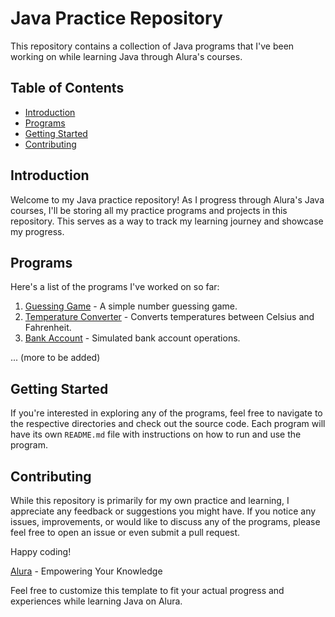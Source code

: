 # Java Practice Repository

This repository contains a collection of Java programs that I've been working on while learning Java through Alura's courses.

## Table of Contents

- [Introduction](#introduction)
- [Programs](#programs)
- [Getting Started](#getting-started)
- [Contributing](#contributing)

## Introduction

Welcome to my Java practice repository! As I progress through Alura's Java courses, I'll be storing all my practice programs and projects in this repository. This serves as a way to track my learning journey and showcase my progress.

## Programs

Here's a list of the programs I've worked on so far:

1. [Guessing Game](Java/Project_B/src/exercise/advinhacao.java) - A simple number guessing game.
2. [Temperature Converter](Java/Project_B/src/exercise/temperatura.java) - Converts temperatures between Celsius and Fahrenheit.
3. [Bank Account](Java/Project_B/src/exercise/ContaBancaria.java) - Simulated bank account operations.

... (more to be added)

## Getting Started

If you're interested in exploring any of the programs, feel free to navigate to the respective directories and check out the source code. Each program will have its own `README.md` file with instructions on how to run and use the program.

## Contributing

While this repository is primarily for my own practice and learning, I appreciate any feedback or suggestions you might have. If you notice any issues, improvements, or would like to discuss any of the programs, please feel free to open an issue or even submit a pull request.

Happy coding!

[Alura](https://www.alura.com.br) - Empowering Your Knowledge

Feel free to customize this template to fit your actual progress and experiences while learning Java on Alura.
